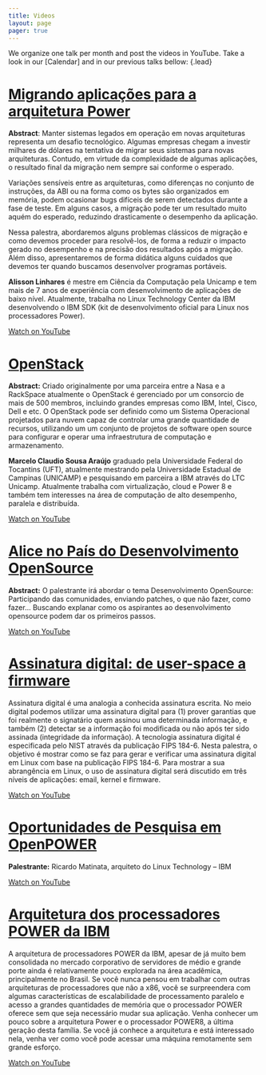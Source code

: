 ```yaml
---
title: Videos  
layout: page 
pager: true
---
```


We organize one talk per month and post the videos in YouTube. Take a look in our [Calendar] and in our previous talks bellow:
{.lead}

# [Migrando aplicações para a arquitetura Power](https://www.youtube.com/watch?v=73Bue79kDuE)

**Abstract**: Manter sistemas legados em operação em novas arquiteturas representa um desafio tecnológico. Algumas empresas chegam a investir milhares de dólares na tentativa de migrar seus sistemas para novas arquiteturas. Contudo, em virtude da complexidade de algumas aplicações, o resultado final da migração nem sempre sai conforme o esperado.

Variações sensíveis entre as arquiteturas, como diferenças no conjunto de instruções, da ABI ou na forma como os bytes são organizados em memória, podem ocasionar bugs difíceis de serem detectados durante a fase de teste. Em alguns casos, a migração pode ter um resultado muito aquém do esperado, reduzindo drasticamente o desempenho da aplicação.

Nessa palestra, abordaremos alguns problemas clássicos de migração e como devemos proceder para resolvê-los, de forma a reduzir o impacto gerado no desempenho e na precisão dos resultados após a migração. Além disso, apresentaremos de forma didática alguns cuidados que devemos ter quando buscamos desenvolver programas portáveis.

**Alisson Linhares** é mestre em Ciência da Computação pela Unicamp e tem mais de 7 anos de experiência com desenvolvimento de aplicações de baixo nível. Atualmente, trabalha no Linux Technology Center da IBM desenvolvendo o IBM SDK (kit de desenvolvimento oficial para Linux nos processadores Power).

[Watch on YouTube](https://www.youtube.com/watch?v=73Bue79kDuE)

# [OpenStack](https://www.youtube.com/watch?v=Ifo-JVrQ9yw)

**Abstract:** Criado originalmente por uma parceira entre a Nasa e a RackSpace atualmente o OpenStack é gerenciado por um consorcio de mais de 500 membros, incluindo grandes empresas como IBM, Intel, Cisco, Dell e etc. O OpenStack pode ser definido como um Sistema Operacional projetados para nuvem capaz de controlar uma grande quantidade de recursos, utilizando um um conjunto de projetos de software open source para configurar e operar uma infraestrutura de computação e armazenamento.

**Marcelo Claudio Sousa Araújo** graduado pela Universidade Federal do Tocantins (UFT), atualmente mestrando pela Universidade Estadual de Campinas (UNICAMP) e pesquisando em parceira a IBM através do LTC Unicamp. Atualmente trabalha com virtualização, cloud e Power 8 e também tem interesses na área de computação de alto desempenho, paralela e distribuída.

[Watch on YouTube](https://www.youtube.com/watch?v=Ifo-JVrQ9yw)

# [Alice no País do Desenvolvimento OpenSource](https://www.youtube.com/watch?v=o1n-FpgA7D0)

**Abstract:** O palestrante irá abordar o tema Desenvolvimento OpenSource: Participando das comunidades, enviando patches, o que não fazer, como fazer... Buscando explanar como os aspirantes ao desenvolvimento opensource podem dar os primeiros passos.

[Watch on YouTube](https://www.youtube.com/watch?v=o1n-FpgA7D0)

# [Assinatura digital: de user-space a firmware](https://www.youtube.com/watch?v=9QKRlLT4zHc)

Assinatura digital é uma analogia a conhecida assinatura escrita. No meio digital podemos utilizar uma assinatura digital para (1) prover garantias que foi realmente o signatário quem assinou uma determinada informação, e também (2) detectar se a informação foi modificada ou não após ter sido assinada (integridade da informação). A tecnologia assinatura digital é especificada pelo NIST através da publicação FIPS 184-6. Nesta palestra, o objetivo é mostrar como se faz para gerar e verificar uma assinatura digital em Linux com base na publicação FIPS 184-6. Para mostrar a sua abrangência em Linux, o uso de assinatura digital será discutido em três níveis de aplicações: email, kernel e firmware.

[Watch on YouTube](https://www.youtube.com/watch?v=9QKRlLT4zHc)

# [Oportunidades de Pesquisa em OpenPOWER](https://www.youtube.com/watch?v=QHRnZT9-InE)

**Palestrante:** Ricardo Matinata, arquiteto do Linux Technology – IBM

[Watch on YouTube](https://www.youtube.com/watch?v=QHRnZT9-InE)

# [Arquitetura dos processadores POWER da IBM](https://www.youtube.com/watch?v=1RIaGywpSkI)

A arquitetura de processadores POWER da IBM, apesar de já muito bem consolidada no mercado corporativo de servidores de médio e grande porte ainda é relativamente pouco explorada na área acadêmica, principalmente no Brasil. Se você nunca pensou em trabalhar com outras arquiteturas de processadores que não a x86, você se surpreendera com algumas características de escalabilidade de processamento paralelo e acesso a grandes quantidades de memória que o processador POWER oferece sem que seja necessário mudar sua aplicação. Venha conhecer um pouco sobre a arquitetura Power e o processador POWER8, a última geração desta família. Se você já conhece a arquitetura e está interessado nela, venha ver como você pode acessar uma máquina remotamente sem grande esforço.

[Watch on YouTube](https://www.youtube.com/watch?v=1RIaGywpSkI)

